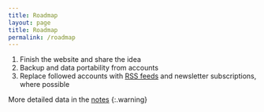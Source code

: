 ```yaml
---
title: Roadmap
layout: page
title: Roadmap
permalink: /roadmap
---
```

1. Finish the website and share the idea
1. Backup and data portability from accounts
1. Replace followed accounts with [RSS feeds](https://politepol.com/en/) and newsletter subscriptions, where possible

More detailed data in the [notes](/notes)
{:.warning}
